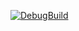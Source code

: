 [![DebugBuild](https://github.com/taohdghas/CG3-GE3/actions/workflows/DebugBuild.yml/badge.svg)](https://github.com/taohdghas/CG3-GE3/actions/workflows/DebugBuild.yml)
